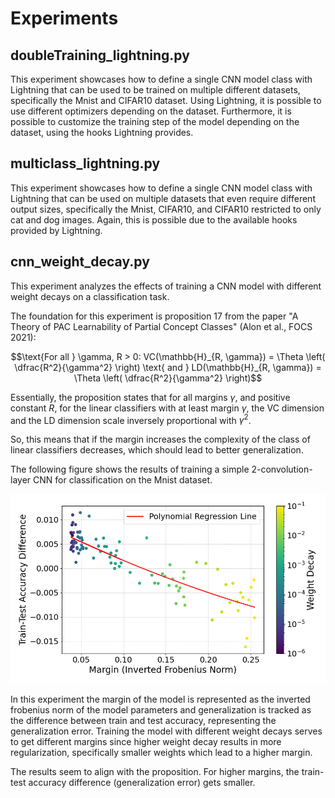 # Experiments

## doubleTraining_lightning.py

This experiment showcases how to define a single CNN model class with Lightning that can be used to be trained on
multiple different datasets, specifically the Mnist and CIFAR10 dataset. Using Lightning, it is possible to use
different optimizers depending on the dataset. Furthermore, it is possible to customize the training step of the model
depending on the dataset, using the hooks Lightning provides.

## multiclass_lightning.py

This experiment showcases how to define a single CNN model class with Lightning that can be used on multiple datasets
that even require different output sizes, specifically the Mnist, CIFAR10, and CIFAR10 restricted to only cat
and dog images. Again, this is possible due to the available hooks provided by Lightning.

## cnn_weight_decay.py

This experiment analyzes the effects of training a CNN model with different weight decays on a classification task.

The foundation for this experiment is proposition 17 from the paper "A Theory of PAC Learnability of Partial Concept
Classes" (Alon et al., FOCS 2021):

```math
\text{For all } \gamma, R > 0: VC(\mathbb{H}_{R, \gamma}) = \Theta \left( \dfrac{R^2}{\gamma^2} \right) \text{ and } LD(\mathbb{H}_{R, \gamma}) = \Theta \left( \dfrac{R^2}{\gamma^2} \right)
```

Essentially, the proposition states that for all margins $\gamma$, and positive constant $R$, for the linear classifiers
with at least margin $\gamma$, the VC dimension and the LD dimension scale inversely proportional with $\gamma^2$. 

So, this means that if the margin increases the complexity of the class of linear classifiers decreases, which should
lead to better generalization. 

The following figure shows the results of training a simple 2-convolution-layer CNN for classification on the Mnist
dataset.

![cnn_vis.png](cnn_vis.png)

In this experiment the margin of the model is represented as the inverted frobenius norm of the model parameters and
generalization is tracked as the difference between train and test accuracy, representing the generalization error.
Training the model with different weight decays serves to get different margins since higher weight decay results in
more regularization, specifically smaller weights which lead to a higher margin.

The results seem to align with the proposition. For higher margins, the train-test accuracy difference
(generalization error) gets smaller.

